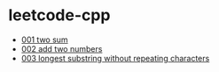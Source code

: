 # leetcode-cpp

- [001 two sum](./001)
- [002 add two numbers](./002)
- [003 longest substring without repeating characters](./003)
